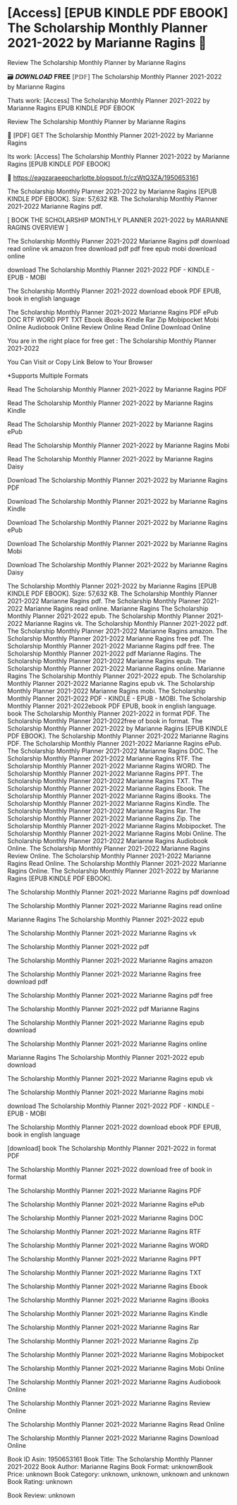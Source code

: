 # [Access] [EPUB KINDLE PDF EBOOK] The Scholarship Monthly Planner 2021-2022 by  Marianne Ragins 📙
Review The Scholarship Monthly Planner by Marianne Ragins

🗃️ 𝑫𝑶𝑾𝑵𝑳𝑶𝑨𝑫 𝐅𝐑𝐄𝐄 [ℙ𝔻𝔽] The Scholarship Monthly Planner 2021-2022 by Marianne Ragins

Thats work: [Access] The Scholarship Monthly Planner 2021-2022 by Marianne Ragins EPUB KINDLE PDF EBOOK


Review The Scholarship Monthly Planner by Marianne Ragins

📙 [PDF] GET The Scholarship Monthly Planner 2021-2022 by Marianne Ragins

Its work: [Access] The Scholarship Monthly Planner 2021-2022 by Marianne Ragins [EPUB KINDLE PDF EBOOK]



🌈 https://eagzaraeepcharlotte.blogspot.fr/czWtQ3ZA/1950653161



The Scholarship Monthly Planner 2021-2022 by Marianne Ragins [EPUB KINDLE PDF EBOOK]. Size: 57,632 KB. The Scholarship Monthly Planner 2021-2022 Marianne Ragins pdf.

[ BOOK THE SCHOLARSHIP MONTHLY PLANNER 2021-2022 by MARIANNE RAGINS OVERVIEW ]

The Scholarship Monthly Planner 2021-2022 Marianne Ragins pdf download read online vk amazon free download pdf pdf free epub mobi download online

download The Scholarship Monthly Planner 2021-2022 PDF - KINDLE - EPUB - MOBI

The Scholarship Monthly Planner 2021-2022 download ebook PDF EPUB, book in english language

The Scholarship Monthly Planner 2021-2022 Marianne Ragins PDF ePub DOC RTF WORD PPT TXT Ebook iBooks Kindle Rar Zip Mobipocket Mobi Online Audiobook Online Review Online Read Online Download Online

You are in the right place for free get : The Scholarship Monthly Planner 2021-2022

You Can Visit or Copy Link Below to Your Browser

*Supports Multiple Formats

Read The Scholarship Monthly Planner 2021-2022 by Marianne Ragins PDF

Read The Scholarship Monthly Planner 2021-2022 by Marianne Ragins Kindle

Read The Scholarship Monthly Planner 2021-2022 by Marianne Ragins ePub

Read The Scholarship Monthly Planner 2021-2022 by Marianne Ragins Mobi

Read The Scholarship Monthly Planner 2021-2022 by Marianne Ragins Daisy

Download The Scholarship Monthly Planner 2021-2022 by Marianne Ragins PDF

Download The Scholarship Monthly Planner 2021-2022 by Marianne Ragins Kindle

Download The Scholarship Monthly Planner 2021-2022 by Marianne Ragins ePub

Download The Scholarship Monthly Planner 2021-2022 by Marianne Ragins Mobi

Download The Scholarship Monthly Planner 2021-2022 by Marianne Ragins Daisy

The Scholarship Monthly Planner 2021-2022 by Marianne Ragins [EPUB KINDLE PDF EBOOK]. Size: 57,632 KB. The Scholarship Monthly Planner 2021-2022 Marianne Ragins pdf. The Scholarship Monthly Planner 2021-2022 Marianne Ragins read online. Marianne Ragins The Scholarship Monthly Planner 2021-2022 epub. The Scholarship Monthly Planner 2021-2022 Marianne Ragins vk. The Scholarship Monthly Planner 2021-2022 pdf. The Scholarship Monthly Planner 2021-2022 Marianne Ragins amazon. The Scholarship Monthly Planner 2021-2022 Marianne Ragins free pdf. The Scholarship Monthly Planner 2021-2022 Marianne Ragins pdf free. The Scholarship Monthly Planner 2021-2022 pdf Marianne Ragins. The Scholarship Monthly Planner 2021-2022 Marianne Ragins epub. The Scholarship Monthly Planner 2021-2022 Marianne Ragins online. Marianne Ragins The Scholarship Monthly Planner 2021-2022 epub. The Scholarship Monthly Planner 2021-2022 Marianne Ragins epub vk. The Scholarship Monthly Planner 2021-2022 Marianne Ragins mobi. The Scholarship Monthly Planner 2021-2022 PDF - KINDLE - EPUB - MOBI. The Scholarship Monthly Planner 2021-2022ebook PDF EPUB, book in english language. book The Scholarship Monthly Planner 2021-2022 in format PDF. The Scholarship Monthly Planner 2021-2022free of book in format. The Scholarship Monthly Planner 2021-2022 by Marianne Ragins [EPUB KINDLE PDF EBOOK]. The Scholarship Monthly Planner 2021-2022 Marianne Ragins PDF. The Scholarship Monthly Planner 2021-2022 Marianne Ragins ePub. The Scholarship Monthly Planner 2021-2022 Marianne Ragins DOC. The Scholarship Monthly Planner 2021-2022 Marianne Ragins RTF. The Scholarship Monthly Planner 2021-2022 Marianne Ragins WORD. The Scholarship Monthly Planner 2021-2022 Marianne Ragins PPT. The Scholarship Monthly Planner 2021-2022 Marianne Ragins TXT. The Scholarship Monthly Planner 2021-2022 Marianne Ragins Ebook. The Scholarship Monthly Planner 2021-2022 Marianne Ragins iBooks. The Scholarship Monthly Planner 2021-2022 Marianne Ragins Kindle. The Scholarship Monthly Planner 2021-2022 Marianne Ragins Rar. The Scholarship Monthly Planner 2021-2022 Marianne Ragins Zip. The Scholarship Monthly Planner 2021-2022 Marianne Ragins Mobipocket. The Scholarship Monthly Planner 2021-2022 Marianne Ragins Mobi Online. The Scholarship Monthly Planner 2021-2022 Marianne Ragins Audiobook Online. The Scholarship Monthly Planner 2021-2022 Marianne Ragins Review Online. The Scholarship Monthly Planner 2021-2022 Marianne Ragins Read Online. The Scholarship Monthly Planner 2021-2022 Marianne Ragins Online. The Scholarship Monthly Planner 2021-2022 by Marianne Ragins [EPUB KINDLE PDF EBOOK].

The Scholarship Monthly Planner 2021-2022 Marianne Ragins pdf download

The Scholarship Monthly Planner 2021-2022 Marianne Ragins read online

Marianne Ragins The Scholarship Monthly Planner 2021-2022 epub

The Scholarship Monthly Planner 2021-2022 Marianne Ragins vk

The Scholarship Monthly Planner 2021-2022 pdf

The Scholarship Monthly Planner 2021-2022 Marianne Ragins amazon

The Scholarship Monthly Planner 2021-2022 Marianne Ragins free download pdf

The Scholarship Monthly Planner 2021-2022 Marianne Ragins pdf free

The Scholarship Monthly Planner 2021-2022 pdf Marianne Ragins

The Scholarship Monthly Planner 2021-2022 Marianne Ragins epub download

The Scholarship Monthly Planner 2021-2022 Marianne Ragins online

Marianne Ragins The Scholarship Monthly Planner 2021-2022 epub download

The Scholarship Monthly Planner 2021-2022 Marianne Ragins epub vk

The Scholarship Monthly Planner 2021-2022 Marianne Ragins mobi

download The Scholarship Monthly Planner 2021-2022 PDF - KINDLE - EPUB - MOBI

The Scholarship Monthly Planner 2021-2022 download ebook PDF EPUB, book in english language

[download] book The Scholarship Monthly Planner 2021-2022 in format PDF

The Scholarship Monthly Planner 2021-2022 download free of book in format

The Scholarship Monthly Planner 2021-2022 Marianne Ragins PDF

The Scholarship Monthly Planner 2021-2022 Marianne Ragins ePub

The Scholarship Monthly Planner 2021-2022 Marianne Ragins DOC

The Scholarship Monthly Planner 2021-2022 Marianne Ragins RTF

The Scholarship Monthly Planner 2021-2022 Marianne Ragins WORD

The Scholarship Monthly Planner 2021-2022 Marianne Ragins PPT

The Scholarship Monthly Planner 2021-2022 Marianne Ragins TXT

The Scholarship Monthly Planner 2021-2022 Marianne Ragins Ebook

The Scholarship Monthly Planner 2021-2022 Marianne Ragins iBooks

The Scholarship Monthly Planner 2021-2022 Marianne Ragins Kindle

The Scholarship Monthly Planner 2021-2022 Marianne Ragins Rar

The Scholarship Monthly Planner 2021-2022 Marianne Ragins Zip

The Scholarship Monthly Planner 2021-2022 Marianne Ragins Mobipocket

The Scholarship Monthly Planner 2021-2022 Marianne Ragins Mobi Online

The Scholarship Monthly Planner 2021-2022 Marianne Ragins Audiobook Online

The Scholarship Monthly Planner 2021-2022 Marianne Ragins Review Online

The Scholarship Monthly Planner 2021-2022 Marianne Ragins Read Online

The Scholarship Monthly Planner 2021-2022 Marianne Ragins Download Online

Book ID Asin: 1950653161
Book Title: The Scholarship Monthly Planner 2021-2022
Book Author: Marianne Ragins
Book Format: unknownBook Price: unknown
Book Category: unknown, unknown, unknown and unknown
Book Rating: unknown

Book Review: unknown
